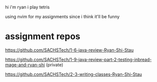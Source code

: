 hi i'm ryan i play tetris 

using nvim for my assignments since i think it'll be funny

# assignment repos

https://github.com/SACHSTech/1-6-java-review-Ryan-Shi-Stau

https://github.com/SACHSTech/1-9-java-review-part-2-testing-inbread-mage-and-ryan-shi (private)

https://github.com/SACHSTech/2-3-writing-classes-Ryan-Shi-Stau
